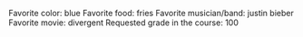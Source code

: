 Favorite color: blue 
Favorite food: fries
Favorite musician/band: justin bieber 
Favorite movie: divergent
Requested grade in the course: 100
